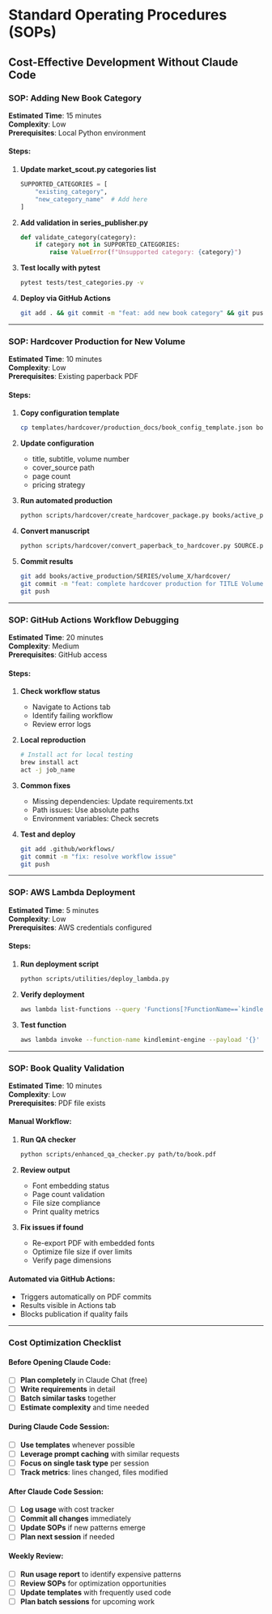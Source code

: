 # Standard Operating Procedures (SOPs)
## Cost-Effective Development Without Claude Code

### SOP: Adding New Book Category
**Estimated Time**: 15 minutes  
**Complexity**: Low  
**Prerequisites**: Local Python environment

#### Steps:
1. **Update market_scout.py categories list**
   ```python
   SUPPORTED_CATEGORIES = [
       "existing_category",
       "new_category_name"  # Add here
   ]
   ```

2. **Add validation in series_publisher.py**
   ```python
   def validate_category(category):
       if category not in SUPPORTED_CATEGORIES:
           raise ValueError(f"Unsupported category: {category}")
   ```

3. **Test locally with pytest**
   ```bash
   pytest tests/test_categories.py -v
   ```

4. **Deploy via GitHub Actions**
   ```bash
   git add . && git commit -m "feat: add new book category" && git push
   ```

---

### SOP: Hardcover Production for New Volume
**Estimated Time**: 10 minutes  
**Complexity**: Low  
**Prerequisites**: Existing paperback PDF

#### Steps:
1. **Copy configuration template**
   ```bash
   cp templates/hardcover/production_docs/book_config_template.json books/active_production/SERIES/volume_X/hardcover_config.json
   ```

2. **Update configuration**
   - title, subtitle, volume number
   - cover_source path
   - page count
   - pricing strategy

3. **Run automated production**
   ```bash
   python scripts/hardcover/create_hardcover_package.py books/active_production/SERIES/volume_X/hardcover_config.json
   ```

4. **Convert manuscript**
   ```bash
   python scripts/hardcover/convert_paperback_to_hardcover.py SOURCE.pdf TARGET.pdf
   ```

5. **Commit results**
   ```bash
   git add books/active_production/SERIES/volume_X/hardcover/
   git commit -m "feat: complete hardcover production for TITLE Volume X"
   git push
   ```

---

### SOP: GitHub Actions Workflow Debugging
**Estimated Time**: 20 minutes  
**Complexity**: Medium  
**Prerequisites**: GitHub access

#### Steps:
1. **Check workflow status**
   - Navigate to Actions tab
   - Identify failing workflow
   - Review error logs

2. **Local reproduction**
   ```bash
   # Install act for local testing
   brew install act
   act -j job_name
   ```

3. **Common fixes**
   - Missing dependencies: Update requirements.txt
   - Path issues: Use absolute paths
   - Environment variables: Check secrets

4. **Test and deploy**
   ```bash
   git add .github/workflows/
   git commit -m "fix: resolve workflow issue"
   git push
   ```

---

### SOP: AWS Lambda Deployment
**Estimated Time**: 5 minutes  
**Complexity**: Low  
**Prerequisites**: AWS credentials configured

#### Steps:
1. **Run deployment script**
   ```bash
   python scripts/utilities/deploy_lambda.py
   ```

2. **Verify deployment**
   ```bash
   aws lambda list-functions --query 'Functions[?FunctionName==`kindlemint-engine`]'
   ```

3. **Test function**
   ```bash
   aws lambda invoke --function-name kindlemint-engine --payload '{}' response.json
   ```

---

### SOP: Book Quality Validation
**Estimated Time**: 10 minutes  
**Complexity**: Low  
**Prerequisites**: PDF file exists

#### Manual Workflow:
1. **Run QA checker**
   ```bash
   python scripts/enhanced_qa_checker.py path/to/book.pdf
   ```

2. **Review output**
   - Font embedding status
   - Page count validation  
   - File size compliance
   - Print quality metrics

3. **Fix issues if found**
   - Re-export PDF with embedded fonts
   - Optimize file size if over limits
   - Verify page dimensions

#### Automated via GitHub Actions:
- Triggers automatically on PDF commits
- Results visible in Actions tab
- Blocks publication if quality fails

---

### Cost Optimization Checklist

#### Before Opening Claude Code:
- [ ] **Plan completely** in Claude Chat (free)
- [ ] **Write requirements** in detail
- [ ] **Batch similar tasks** together
- [ ] **Estimate complexity** and time needed

#### During Claude Code Session:
- [ ] **Use templates** whenever possible
- [ ] **Leverage prompt caching** with similar requests
- [ ] **Focus on single task type** per session
- [ ] **Track metrics**: lines changed, files modified

#### After Claude Code Session:
- [ ] **Log usage** with cost tracker
- [ ] **Commit all changes** immediately
- [ ] **Update SOPs** if new patterns emerge
- [ ] **Plan next session** if needed

#### Weekly Review:
- [ ] **Run usage report** to identify expensive patterns
- [ ] **Review SOPs** for optimization opportunities
- [ ] **Update templates** with frequently used code
- [ ] **Plan batch sessions** for upcoming work